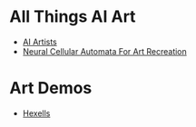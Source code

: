 # All Things AI Art
- [AI Artists](https://aiartists.org/ai-generated-art-tools)
- [Neural Cellular Automata For Art Recreation](https://towardsdatascience.com/neural-cellular-automata-for-art-recreation-6d9fb61afb37)

# Art Demos
- [Hexells](https://znah.net/hexells/#155)
